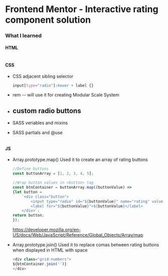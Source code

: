 # Frontend Mentor - Interactive rating component solution

### What I learned

#### HTML
```html

```

#### CSS
- CSS adjacent sibling selector 
    ```css
    input[type="radio"]:hover + label {}
    ```
- rem
    -- will use it for creating Modular Scale System

- custom radio buttons
    -- 

- SASS veriables and mixins

- SASS partials and @use
```css

```
#### JS
- Array.prototype.map()
    Used it to create an array of rating buttons
    ```js
    //Define buttons
    const buttonArray = [1, 2, 3, 4, 5];

    //Wrap button values in <button> tag
    const btnContainer = buttonArray.map((buttonValue) => 
    {let button = 
        `<div class="button">
            <input type="radio" id="${buttonValue}" name="rating" value="${buttonValue}">
            <label for="${buttonValue}">${buttonValue}</label>
        </div>`; 
    return button;
    });
    ```
    https://developer.mozilla.org/en-US/docs/Web/JavaScript/Reference/Global_Objects/Array/map

- Array.prototype.join()
    Used it to replace comas between rating buttons when displayed in HTML with space
    ```js
    <div class="grid-numbers">
    ${btnContainer.join('')}
    </div>
    ```





